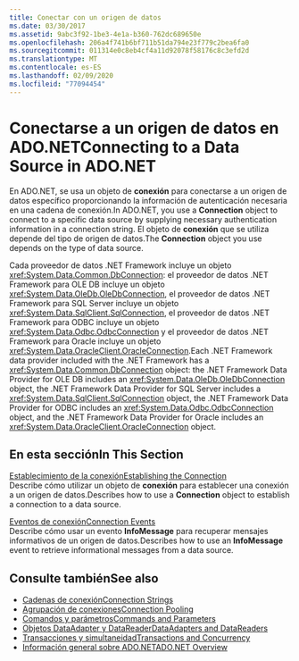```yaml
---
title: Conectar con un origen de datos
ms.date: 03/30/2017
ms.assetid: 9abc3f92-1be3-4e1a-b360-762dc689650e
ms.openlocfilehash: 206a4f741b6bf711b51da794e23f779c2bea6fa0
ms.sourcegitcommit: 011314e0c8eb4cf4a11d92078f58176c8c3efd2d
ms.translationtype: MT
ms.contentlocale: es-ES
ms.lasthandoff: 02/09/2020
ms.locfileid: "77094454"
---
```

# <a name="connecting-to-a-data-source-in-adonet"></a><span data-ttu-id="c1955-102">Conectarse a un origen de datos en ADO.NET</span><span class="sxs-lookup"><span data-stu-id="c1955-102">Connecting to a Data Source in ADO.NET</span></span>

<span data-ttu-id="c1955-103">En ADO.NET, se usa un objeto de **conexión** para conectarse a un origen de datos específico proporcionando la información de autenticación necesaria en una cadena de conexión.</span><span class="sxs-lookup"><span data-stu-id="c1955-103">In ADO.NET, you use a **Connection** object to connect to a specific data source by supplying necessary authentication information in a connection string.</span></span> <span data-ttu-id="c1955-104">El objeto de **conexión** que se utiliza depende del tipo de origen de datos.</span><span class="sxs-lookup"><span data-stu-id="c1955-104">The **Connection** object you use depends on the type of data source.</span></span>  
  
 <span data-ttu-id="c1955-105">Cada proveedor de datos .NET Framework incluye un objeto <xref:System.Data.Common.DbConnection>: el proveedor de datos .NET Framework para OLE DB incluye un objeto <xref:System.Data.OleDb.OleDbConnection>, el proveedor de datos .NET Framework para SQL Server incluye un objeto <xref:System.Data.SqlClient.SqlConnection>, el proveedor de datos .NET Framework para ODBC incluye un objeto <xref:System.Data.Odbc.OdbcConnection> y el proveedor de datos .NET Framework para Oracle incluye un objeto <xref:System.Data.OracleClient.OracleConnection>.</span><span class="sxs-lookup"><span data-stu-id="c1955-105">Each .NET Framework data provider included with the .NET Framework has a <xref:System.Data.Common.DbConnection> object: the .NET Framework Data Provider for OLE DB includes an <xref:System.Data.OleDb.OleDbConnection> object, the .NET Framework Data Provider for SQL Server includes a <xref:System.Data.SqlClient.SqlConnection> object, the .NET Framework Data Provider for ODBC includes an <xref:System.Data.Odbc.OdbcConnection> object, and the .NET Framework Data Provider for Oracle includes an <xref:System.Data.OracleClient.OracleConnection> object.</span></span>  
  
## <a name="in-this-section"></a><span data-ttu-id="c1955-106">En esta sección</span><span class="sxs-lookup"><span data-stu-id="c1955-106">In This Section</span></span>  
 <span data-ttu-id="c1955-107">[Establecimiento de la conexión](establishing-the-connection.md)</span><span class="sxs-lookup"><span data-stu-id="c1955-107">[Establishing the Connection](establishing-the-connection.md)</span></span>\
 <span data-ttu-id="c1955-108">Describe cómo utilizar un objeto de **conexión** para establecer una conexión a un origen de datos.</span><span class="sxs-lookup"><span data-stu-id="c1955-108">Describes how to use a **Connection** object to establish a connection to a data source.</span></span>  
  
 <span data-ttu-id="c1955-109">[Eventos de conexión](connection-events.md)</span><span class="sxs-lookup"><span data-stu-id="c1955-109">[Connection Events](connection-events.md)</span></span>\
 <span data-ttu-id="c1955-110">Describe cómo usar un evento **InfoMessage** para recuperar mensajes informativos de un origen de datos.</span><span class="sxs-lookup"><span data-stu-id="c1955-110">Describes how to use an **InfoMessage** event to retrieve informational messages from a data source.</span></span>  
  
## <a name="see-also"></a><span data-ttu-id="c1955-111">Consulte también</span><span class="sxs-lookup"><span data-stu-id="c1955-111">See also</span></span>

- [<span data-ttu-id="c1955-112">Cadenas de conexión</span><span class="sxs-lookup"><span data-stu-id="c1955-112">Connection Strings</span></span>](connection-strings.md)
- [<span data-ttu-id="c1955-113">Agrupación de conexiones</span><span class="sxs-lookup"><span data-stu-id="c1955-113">Connection Pooling</span></span>](connection-pooling.md)
- [<span data-ttu-id="c1955-114">Comandos y parámetros</span><span class="sxs-lookup"><span data-stu-id="c1955-114">Commands and Parameters</span></span>](commands-and-parameters.md)
- [<span data-ttu-id="c1955-115">Objetos DataAdapter y DataReader</span><span class="sxs-lookup"><span data-stu-id="c1955-115">DataAdapters and DataReaders</span></span>](dataadapters-and-datareaders.md)
- [<span data-ttu-id="c1955-116">Transacciones y simultaneidad</span><span class="sxs-lookup"><span data-stu-id="c1955-116">Transactions and Concurrency</span></span>](transactions-and-concurrency.md)
- [<span data-ttu-id="c1955-117">Información general sobre ADO.NET</span><span class="sxs-lookup"><span data-stu-id="c1955-117">ADO.NET Overview</span></span>](ado-net-overview.md)
